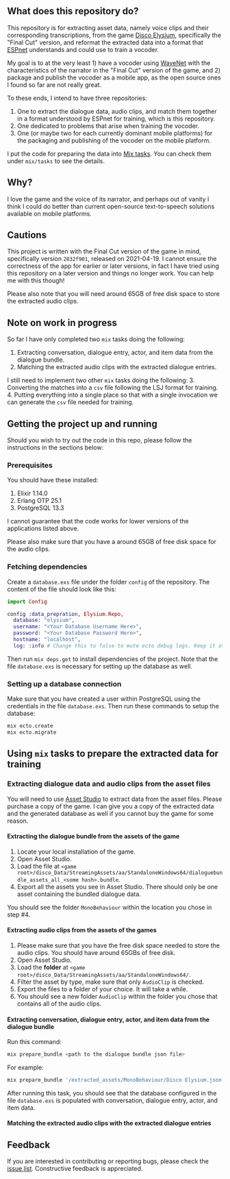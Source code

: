 ## What does this repository do?

This repository is for extracting asset data, namely voice clips and their corresponding transcriptions, from the game [Disco Elysium](https://zaumstudio.com/#disco-elysium), specifically the "Final Cut" version, and reformat the extracted data into a format that [ESPnet](https://github.com/espnet/espnet) understands and could use to train a vocoder.

My goal is to at the very least 1) have a vocoder using [WaveNet](https://arxiv.org/abs/1609.03499) with the characteristics of the narrator in the "Final Cut" version of the game, and 2) package and publish the vocoder as a mobile app, as the open source ones I found so far are not really great.

To these ends, I intend to have three repositories:
1. One to extract the dialogue data, audio clips, and match them together in a format understood by ESPnet for training, which is this repository.
2. One dedicated to problems that arise when training the vocoder.
3. One (or maybe two for each currently dominant mobile platforms) for the packaging and publishing of the vocoder on the mobile platform.

I put the code for preparing the data into [Mix tasks](https://hexdocs.pm/mix/1.12/Mix.Task.html). You can check them under `mix/tasks` to see the details.

## Why?

I love the game and the voice of its narrator, and perhaps out of vanity I think I could do better than current open-source text-to-speech solutions available on mobile platforms.

## Cautions

This project is written with the Final Cut version of the game in mind, specifically version `2832f901`, released on 2021-04-19. I cannot ensure the correctness of the app for earlier or later versions, in fact I have tried using this repository on a later version and things no longer work. You can help me with this though!

Please also note that you will need around 65GB of free disk space to store the extracted audio clips.

## Note on work in progress
So far I have only completed two `mix` tasks doing the following:

1. Extracting conversation, dialogue entry, actor, and item data from the dialogue bundle.
2. Matching the extracted audio clips with the extracted dialogue entries.

I still need to implement two other `mix` tasks doing the following:
3. Converting the matches into a `csv` file following the LSJ format for training.
4. Putting everything into a single place so that with a single invocation we can generate the `csv` file needed for training.

## Getting the project up and running
Should you wish to try out the code in this repo, please follow the instructions in the sections below:

### Prerequisites

You should have these installed:

1. Elixir 1.14.0
2. Erlang OTP 25.1
2. PostgreSQL 13.3

I cannot guarantee that the code works for lower versions of the applications listed above.

Please also make sure that you have a around 65GB of free disk space for the audio clips.

### Fetching dependencies
Create a `database.exs` file under the folder `config` of the repository. The content of the file should look like this:

```Elixir
import Config

config :data_prepration, Elysium.Repo,
  database: "elysium",
  username: "<Your Database Username Here>",
  password: "<Your Database Password Here>",
  hostname: "localhost",
  log: :info # Change this to false to mute ecto debug logs. Keep it otherwise.
```

Then run `mix deps.get` to install dependencies of the project. Note that the file `database.exs` is necessary for setting up the database as well.

### Setting up a database connection

Make sure that you have created a user within PostgreSQL using the credentials in the file `database.exs`. Then run these commands to setup the database:

```Bash
mix ecto.create
mix ecto.migrate
```

## Using `mix` tasks to prepare the extracted data for training

### Extracting dialogue data and audio clips from the asset files
You will need to use [Asset Studio](https://github.com/Perfare/AssetStudio/) to extract data from the asset files. Please purchase a copy of the game. I can give you a copy of the extracted data and the generated database as well if you cannot buy the game for some reason.

#### Extracting the dialogue bundle from the assets of the game
1. Locate your local installation of the game.
2. Open Asset Studio.
3. Load the file at `<game root>/disco_Data/StreamingAssets/aa/StandaloneWindows64/dialoguebundle_assets_all_<some hash>.bundle`.
4. Export all the assets you see in Asset Studio. There should only be one asset containing the bundled dialogue data.

You should see the folder `MonoBehaviour` within the location you chose in step #4.

#### Extracting audio clips from the assets of the games
1. Please make sure that you have the free disk space needed to store the audio clips. You should have around 65GBs of free disk.
2. Open Asset Studio.
3. Load the **folder** at  `<game root>/disco_Data/StreamingAssets/aa/StandaloneWindows64/`.
4. Filter the asset by type, make sure that only `AudioClip` is checked.
5. Export the files to a folder of your choice. It will take a while.
6. You should see a new folder `AudioClip` within the folder you chose that contains all of the audio clips.

#### Extracting conversation, dialogue entry, actor, and item data from the dialogue bundle
Run this command:

```Bash
mix prepare_bundle <path to the dialogue bundle json file>
```

For example:

```Bash
mix prepare_bundle '/extracted_assets/MonoBehaviour/Disco Elysium.json'`
```

After running this task, you should see that the database configured in the file `database.exs` is populated with conversation, dialogue entry, actor, and item data.

#### Matching the extracted audio clips with the extracted dialogue entries

## Feedback
If you are interested in contributing or reporting bugs, please check the [issue list](https://github.com/ngtban/wavenet_de_data_prep/issues). Constructive feedback is appreciated.
